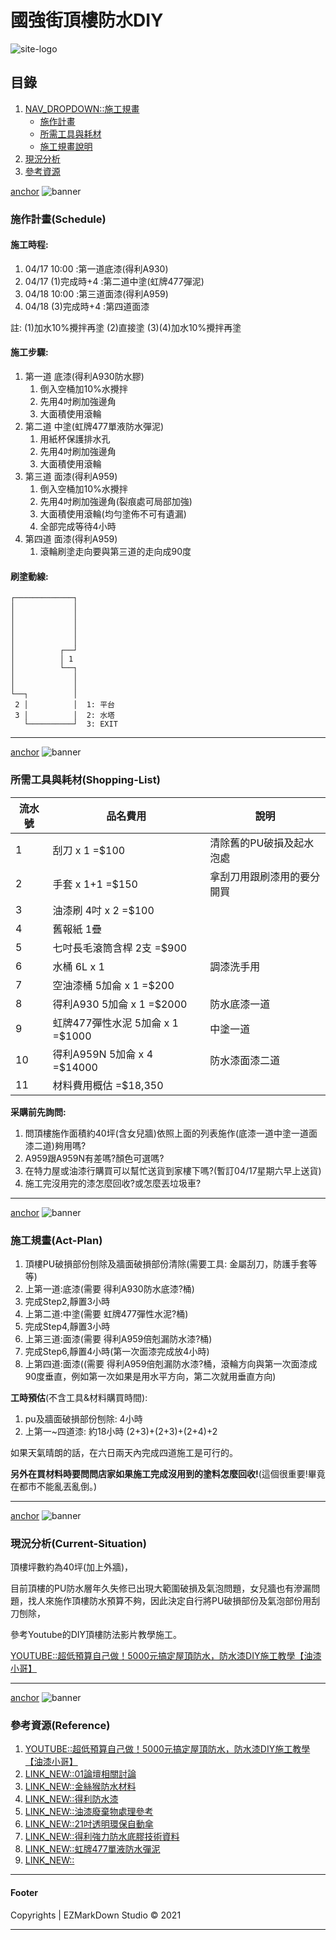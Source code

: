# 國強街頂樓防水DIY
![site-logo](https://icons.iconarchive.com/icons/mag1cwind0w/o-sunny-day/256/osd-sun-icon.png)

## 目錄
1. [NAV_DROPDOWN::施工規畫](#)
    * [施作計畫](#Schedule)
    * [所需工具與耗材](#Shopping-List)
    * [施工規畫說明](#Act-Plan)
2. [現況分析](#Current-Situation)
3. [參考資源](#Reference)

[anchor](Shopping-List)
![banner](https://raw.githubusercontent.com/ccutmis/ccutmis.github.io/master/ezmd/images/3.jpg)
### 施作計畫(Schedule)

#### 施工時程:
1. 04/17 10:00 :第一道底漆(得利A930)
2. 04/17 (1)完成時+4 :第二道中塗(虹牌477彈泥)
3. 04/18 10:00 :第三道面漆(得利A959)
4. 04/18 (3)完成時+4 :第四道面漆

註: (1)加水10%攪拌再塗 (2)直接塗 (3)(4)加水10%攪拌再塗

#### 施工步驟:
1. 第一道 底漆(得利A930防水膠)
    1. 倒入空桶加10%水攪拌
    2. 先用4吋刷加強邊角
    3. 大面積使用滾輪
2. 第二道 中塗(虹牌477單液防水彈泥)
    1. 用紙杯保護排水孔
    2. 先用4吋刷加強邊角
    3. 大面積使用滾輪
3. 第三道 面漆(得利A959)
    1. 倒入空桶加10%水攪拌
    2. 先用4吋刷加強邊角(裂痕處可局部加強)
    3. 大面積使用滾輪(均勻塗佈不可有遺漏)
    4. 全部完成等待4小時
4. 第四道 面漆(得利A959)
    1. 滾輪刷塗走向要與第三道的走向成90度

#### 刷塗動線:
```
┌─────────────┐
│             │
│             │
│             │
│             │
│             │
│          ┌──┘
│          │ 1
│          └──┐
│             │
│             │
└──┐          │
 2 │          │  1: 平台
 3 │          │  2: 水塔
   └──────────┘  3: EXIT
```

-----

[anchor](Shopping-List)
![banner](https://raw.githubusercontent.com/ccutmis/ccutmis.github.io/master/ezmd/images/3.jpg)
### 所需工具與耗材(Shopping-List)
流水號 | 品名費用 | 說明
--- | --- | ---
1 | 刮刀 x 1 =$100 | 清除舊的PU破損及起水泡處
2 | 手套 x 1+1 =$150  |拿刮刀用跟刷漆用的要分開買 
3 | 油漆刷 4吋 x 2 =$100 | 
4 | 舊報紙 1疊 | 
5 | 七吋長毛滾筒含桿 2支 =$900 | 
6 | 水桶  6L x 1 | 調漆洗手用
7 | 空油漆桶 5加侖 x 1 =$200 | 
8 | 得利A930 5加侖 x 1 =$2000  | 防水底漆一道
9 | 虹牌477彈性水泥 5加侖 x 1 =$1000  | 中塗一道
10 | 得利A959N 5加侖 x 4 =$14000 | 防水漆面漆二道
11 | 材料費用概估 =$18,350 | 

**采購前先詢問:**
1. 問頂樓施作面積約40坪(含女兒牆)依照上面的列表施作(底漆一道中塗一道面漆二道)夠用嗎?
2. A959跟A959N有差嗎?顏色可選嗎?
3. 在特力屋或油漆行購買可以幫忙送貨到家樓下嗎?(暫訂04/17星期六早上送貨)
4. 施工完沒用完的漆怎麼回收?或怎麼丟垃圾車?


-----

[anchor](Act-Plan)
![banner](https://raw.githubusercontent.com/ccutmis/ccutmis.github.io/master/ezmd/images/1.jpg)
### 施工規畫(Act-Plan)
1. 頂樓PU破損部份刨除及牆面破損部份清除(需要工具: 金屬刮刀，防護手套等等)
2. 上第一道:底漆(需要 得利A930防水底漆?桶)
3. 完成Step2,靜置3小時
4. 上第二道:中塗(需要 虹牌477彈性水泥?桶)
5. 完成Step4,靜置3小時
6. 上第三道:面漆(需要 得利A959倍剋漏防水漆?桶)
7. 完成Step6,靜置4小時(第一次面漆完成放4小時)
8. 上第四道:面漆((需要 得利A959倍剋漏防水漆?桶，滾輪方向與第一次面漆成90度垂直，例如第一次如果是用水平方向，第二次就用垂直方向)

<span class="text-danger">**工時預估**(不含工具&材料購買時間):</span>
1. pu及牆面破損部份刨除: 4小時
2. 上第一~四道漆: 約18小時 (2+3)+(2+3)+(2+4)+2 

如果天氣晴朗的話，在六日兩天內完成四道施工是可行的。

<span class="text-danger">**另外在買材料時要問問店家如果施工完成沒用到的塗料怎麼回收!**(這個很重要!畢竟在都市不能亂丟亂倒。)</span>

-----


[anchor](Current-Situation)
![banner](https://raw.githubusercontent.com/ccutmis/ccutmis.github.io/master/ezmd/images/1.jpg)
### 現況分析(Current-Situation)

頂樓坪數約為40坪(加上外牆)，

目前頂樓的PU防水層年久失修已出現大範圍破損及氣泡問題，女兒牆也有滲漏問題，找人來施作頂樓防水預算不夠，因此決定自行將PU破損部份及氣泡部份用刮刀刨除，

參考Youtube的DIY頂樓防法影片教學施工。

[YOUTUBE::超低預算自己做！5000元搞定屋頂防水，防水漆DIY施工教學【油漆小哥】](https://www.youtube.com/watch?v=ndf3KpWVZ4o)

-----


[anchor](Reference)
![banner](https://raw.githubusercontent.com/ccutmis/ccutmis.github.io/master/ezmd/images/1.jpg)
### 參考資源(Reference)
1. [YOUTUBE::超低預算自己做！5000元搞定屋頂防水，防水漆DIY施工教學【油漆小哥】](https://www.youtube.com/watch?v=ndf3KpWVZ4o)
2. [LINK_NEW::01論壇相關討論](https://www.mobile01.com/topicdetail.php?f=335&t=4670769&p=2)
3. [LINK_NEW::金絲猴防水材料](http://www.plimates.com.tw/tw/location)
4. [LINK_NEW::得利防水漆](https://www.dulux.com.tw/zh/products/exterior)
5. [LINK_NEW::油漆廢棄物處理參考](https://www.dep.gov.taipei/News_Content.aspx?n=ACEFA960B5A4ACD7&sms=87415A8B9CE81B16&s=D592DA69D718FD3F)
6. [LINK_NEW::21吋透明環保自動傘](https://www.kinyo.tw/products/kinyo-umbrella-ku-8015?gclid=CjwKCAjw6fCCBhBNEiwAem5SO5x6QPcM_02q0QV40fudi2cvKspui2O94X32unU_teDuHTEKgbIfnBoCR9UQAvD_BwE)
7. [LINK_NEW::得利強力防水底膠技術資料](https://085717.tw/frontend/pdf/[%E7%94%A2%E5%93%81%E6%8A%80%E8%A1%93%E8%B3%87%E6%96%99%E8%A1%A8]PDS-A930-58160%E5%BE%97%E5%88%A9%E5%BC%B7%E5%8A%9B%E9%98%B2%E6%B0%B4%E5%BA%95%E8%86%A02016.pdf)
8. [LINK_NEW::虹牌477單液防水彈泥](https://www.rainbow-house.com.tw/products/3LK/detail)
9. [LINK_NEW::]()

-----

#### Footer
Copyrights | EZMarkDown Studio &copy; 2021

-----

<span class="m-5"></span>

